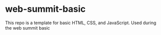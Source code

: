# web-summit-basic
This repo is a template for basic HTML, CSS, and JavaScript. Used during the web summit basic
